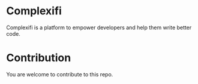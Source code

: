 # Complexifi
 Complexifi is a platform to empower developers and help them write better code.

 # Contribution
 You are welcome to contribute to this repo.